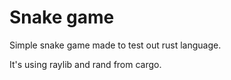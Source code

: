 # Snake game
Simple snake game made to test out rust language.

It's using raylib and rand from cargo.
